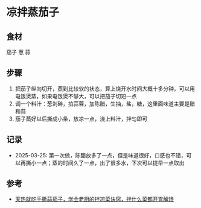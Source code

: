 # 凉拌蒸茄子

## 食材

茄子 葱 蒜

## 步骤

1. 把茄子纵向切开，蒸到比较软的状态，算上烧开水时间大概十多分钟，可以用电饭煲蒸，如果电饭煲不够大，可以把茄子切短一点
2. 调一个料汁：葱剁碎，拍蒜蓉，加陈醋，生抽，盐，糖，这里面味道主要是醋和蒜
3. 茄子蒸好以后撕成小条，放凉一点，浇上料汁，拌匀即可

## 记录

- 2025-03-25: 第一次做，陈醋放多了一点，但是味道很好，口感也不错，可以再撕小一点；蒸的时间久了一点，出了很多水，下次可以提早一点取出

## 参考

- [天热就吃手撕蒜茄子，学会老厨的拌凉菜诀窍，拌什么菜都开胃解馋](https://www.bilibili.com/video/BV1uh411w7Rc/)
